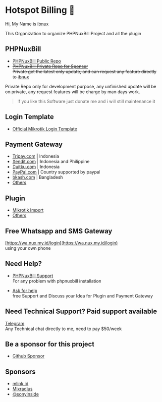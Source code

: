 # Hotspot Billing 👋

Hi, My Name is [ibnux](https://github.com/ibnux)

This Organization to organize PHPNuxBill Project and all the plugin

## PHPNuxBill

- [PHPNuxBill Public Repo](https://github.com/hotspotbilling/phpnuxbill)
- ~~[PHPNuxBill Private Repo for Sponsor](https://github.com/hotspotbilling/phpnuxbill-private)~~    
   ~~Private get the latest only update, and can request any feature directly to [ibnux](https://github.com/ibnux)~~

Private Repo only for development purpose, any unfinished update will be on private, any request features will be charge by man days work.

> If you like this Software just donate me and i will still maintenance it

## Login Template

- [Official Mikrotik Login Template](https://github.com/hotspotbilling/phpnuxbill-mikrotik-login-template)

## Payment Gateway

- [Tripay.com](https://github.com/hotspotbilling/phpnuxbill-tripay) | Indonesia
- [Xendit.com](https://github.com/hotspotbilling/phpnuxbill-xendit) | Indonesia and Philippine
- [Duitku.com](https://github.com/hotspotbilling/phpnuxbill-duitku) | Indonesia
- [PayPal.com](https://github.com/hotspotbilling/phpnuxbill-paypal) | Country supported by paypal
- [bkash.com](https://github.com/hotspotbilling/phpnuxbill-bkash) | Bangladesh
- [Others](https://github.com/orgs/hotspotbilling/repositories?q=payment+gateway)

## Plugin

- [Mikrotik Import](https://github.com/hotspotbilling/phpnuxbill-plugin-mikrotik-import)
- [Others](https://github.com/orgs/hotspotbilling/repositories?q=plugin)

## Free Whatsapp and SMS Gateway
 [https://wa.nux.my.id/login](https://wa.nux.my.id/login)  
 using your own phone

## Need Help? 

- [PHPNuxBill Support](https://github.com/hotspotbilling/phpnuxbill/discussions)   
  For any problem with phpnuxbill installation

- [Ask for help](https://github.com/hotspotbilling/.github/discussions)   
  free Support and Discuss your Idea for Plugin and Payment Gateway

## Need Technical Support? Paid support available

[Telegram](https://t.me/ibnux)   
Any Technical chat directly to me, need to pay $50/week 

## Be a sponsor for this project

- [Github Sponsor](https://github.com/sponsors/ibnux)

## Sponsors

- [mlink.id](https://mlink.id)
- [Mixradius](https://mixradius.com/?utm_source=hotspotbilling-ibnux)
- [@sonyinside](https://github.com/sonyinside)
